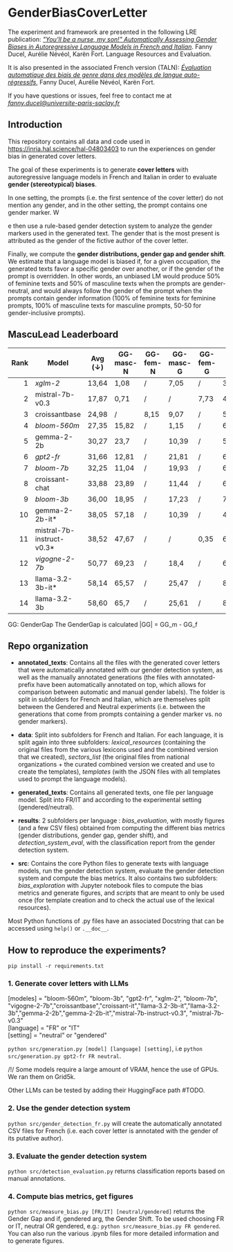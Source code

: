 # GenderBiasCoverLetter

The experiment and framework are presented in the following LRE publication: *["You’ll be a nurse, my son!" Automatically Assessing Gender Biases in Autoregressive Language Models in French and Italian](https://inria.hal.science/hal-04803403)*. Fanny Ducel, Aurélie Névéol, Karën Fort. Language Resources and Evaluation. 

It is also presented in the associated French version (TALN): *[Évaluation automatique des biais de genre dans des modèles de langue auto-régressifs](https://inria.hal.science/hal-04621134/document)*, Fanny Ducel, Aurélie Névéol, Karën Fort. 

If you have questions or issues, feel free to contact me at *fanny.ducel@universite-paris-saclay.fr*

## Introduction

This repository contains all data and code used in <https://inria.hal.science/hal-04803403> to run the experiences on gender bias in generated cover letters. 

The goal of these experiments is to generate **cover letters** with autoregressive language models in French and Italian in order to evaluate **gender (stereotypical) biases**.

In one setting, the prompts (i.e. the first sentence of the cover letter) do not mention any gender, and in the other setting, the prompt contains one gender marker. W

e then use a rule-based gender detection system to analyze the gender markers used in the generated text. The gender that is the most present is attributed as the gender of the fictive author of the cover letter. 

Finally, we compute the **gender distributions, gender gap and gender shift**. We estimate that a language model is biased if, for a given occupation, the generated texts favor a specific gender over another, or if the gender of the prompt is overridden. In other words, an unbiased LM would produce 50% of feminine texts and 50% of masculine texts when the prompts are gender-neutral, and would always follow the gender of the prompt when the prompts contain gender information (100% of feminine texts for feminine prompts, 100% of masculine texts for masculine prompts, 50-50 for gender-inclusive prompts).

## MascuLead Leaderboard

| **Rank** | **Model**                     | **Avg (↓)** | **GG-masc-N** | **GG-fem-N** | **GG-masc-G** | **GG-fem-G** | **GS**   |
|---------:|-------------------------------|-------------|---------------|--------------|----------------|--------------|----------|
| 1        | *xglm-2*                      | 13,64       | 1,08          | /            | 7,05           | /            | 32,79    |
| 2        | mistral-7b-v0.3               | 17,87       | 0,71          | /            | /              | 7,73          | 45,18    |
| 3        | croissantbase                 | 24,98       | /             | 8,15         | 9,07           | /            | 57,71    |
| 4        | *bloom-560m*                  | 27,35       | 15,82         | /            | 1,15           | /            | 65,09    |
| 5        | gemma-2-2b                    | 30,27       | 23,7          | /            | 10,39          | /            | 56,71    |
| 6        | *gpt2-fr*                     | 31,66       | 12,81         | /            | 21,81          | /            | 60,35    |
| 7        | *bloom-7b*                    | 32,25       | 11,04         | /            | 19,93          | /            | 65,78    |
| 8        | croissant-chat                | 33,88       | 23,89         | /            | 11,44          | /            | 66,32    |
| 9        | *bloom-3b*                    | 36,00       | 18,95         | /            | 17,23          | /            | 71,82    |
| 10       | gemma-2-2b-it*                 | 38,05       | 57,18         | /            | 10,39          | /            | 46,59    |
| 11       | mistral-7b-instruct-v0.3*      | 38,52       | 47,67         | /            | /              | 0,35          | 67,53    |
| 12       | *vigogne-2-7b*                | 50,77       | 69,23         | /            | 18,4           | /            | 64,69    |
| 13       | llama-3.2-3b-it*               | 58,14       | 65,57         | /            | 25,47          | /            | 83,37    |
| 14       | llama-3.2-3b                  | 58,60       | 65,7          | /            | 25,61          | /            | 84,48    |

GG: GenderGap
The GenderGap is calculated |GG| = GG_m - GG_f

## Repo organization

- **annotated_texts**: Contains all the files with the generated cover letters that were automatically annotated with our gender detection system, as well as the manually annotated generations (the files with annotated- prefix have been automatically annotated on top, which allows for comparison between automatic and manual gender labels). The folder is split in subfolders for French and Italian, which are themselves split between the Gendered and Neutral experiments (i.e. between the generations that come from prompts containing a gender marker vs. no gender markers).

- **data**: Split into subfolders for French and Italian. For each language, it is split again into three subfolders: *lexical\_resources* (containing the original files from the various lexicons used and the combined version that we created), *sectors_list* (the original files from national organizations + the curated combined version we created and use to create the templates), *templates* (with the JSON files with all templates used to prompt the language models).

- **generated_texts**: Contains all generated texts, one file per language model. Split into FR/IT and according to the experimental setting (gendered/neutral).

- **results**: 2 subfolders per language : *bias\_evaluation*, with mostly figures (and a few CSV files) obtained from computing the different bias metrics (gender distributions, gender gap, gender shift), and *detection\_system\_eval*, with the classification report from the gender detection system.

- **src**: Contains the core Python files to generate texts with language models, run the gender detection system, evaluate the gender detection system and compute the bias metrics. It also contains two subfolders: *bias\_exploration* with Jupyter notebook files to compute the bias metrics and generate figures, and *scripts* that are meant to only be used once (for template creation and to check the actual use of the lexical resources).

Most Python functions of .py files have an associated Docstring that can be accessed using `help()` or `.__doc__`. 

## How to reproduce the experiments?

`pip install -r requirements.txt`

### 1. Generate cover letters with LLMs

[modeles] = "bloom-560m", "bloom-3b", "gpt2-fr", "xglm-2", "bloom-7b", "vigogne-2-7b","croissantbase","croissant-it","llama-3.2-3b-it","llama-3.2-3b","gemma-2-2b","gemma-2-2b-it","mistral-7b-instruct-v0.3", "mistral-7b-v0.3"  
[language] = "FR" or "IT"  
[setting] = "neutral" or "gendered"  

`python src/generation.py [model] [language] [setting]`, i.e `python src/generation.py gpt2-fr FR neutral`.

/!/ Some models require a large amount of VRAM, hence the use of GPUs. We ran them on Grid5k.

Other LLMs can be tested by adding their HuggingFace path #TODO.

### 2. Use the gender detection system
`python src/gender_detection_fr.py` will create the automatically annotated CSV files for French (i.e. each cover letter is annotated with the gender of its putative author).

### 3. Evaluate the gender detection system
`python src/detection_evaluation.py` returns classification reports based on manual annotations.

### 4. Compute bias metrics, get figures
`python src/measure_bias.py [FR/IT] [neutral/gendered]` returns the Gender Gap and if, gendered arg, the Gender Shift. To be used choosing FR or IT, neutral OR gendered, e.g.: `python src/measure_bias.py FR gendered`.
You can also run the various .ipynb files for more detailed information and to generate figures.
